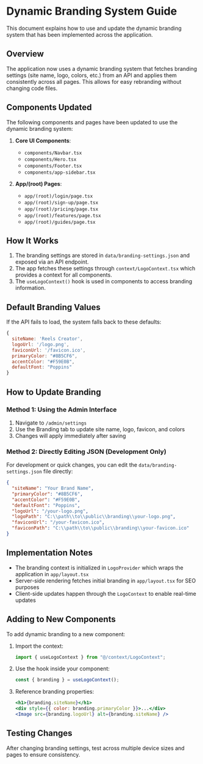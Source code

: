 # Dynamic Branding System Guide

This document explains how to use and update the dynamic branding system that has been implemented across the application.

## Overview

The application now uses a dynamic branding system that fetches branding settings (site name, logo, colors, etc.) from an API and applies them consistently across all pages. This allows for easy rebranding without changing code files.

## Components Updated

The following components and pages have been updated to use the dynamic branding system:

1. **Core UI Components**:
   - `components/Navbar.tsx`
   - `components/Hero.tsx`
   - `components/Footer.tsx`
   - `components/app-sidebar.tsx`

2. **App/(root) Pages**:
   - `app/(root)/login/page.tsx`
   - `app/(root)/sign-up/page.tsx`
   - `app/(root)/pricing/page.tsx`
   - `app/(root)/features/page.tsx`
   - `app/(root)/guides/page.tsx`

## How It Works

1. The branding settings are stored in `data/branding-settings.json` and exposed via an API endpoint.
2. The app fetches these settings through `context/LogoContext.tsx` which provides a context for all components.
3. The `useLogoContext()` hook is used in components to access branding information.

## Default Branding Values

If the API fails to load, the system falls back to these defaults:

```js
{
  siteName: 'Reels Creator',
  logoUrl: '/logo.png',
  faviconUrl: '/favicon.ico',
  primaryColor: "#8B5CF6",
  accentColor: "#F59E0B",
  defaultFont: "Poppins"
}
```

## How to Update Branding

### Method 1: Using the Admin Interface

1. Navigate to `/admin/settings`
2. Use the Branding tab to update site name, logo, favicon, and colors
3. Changes will apply immediately after saving

### Method 2: Directly Editing JSON (Development Only)

For development or quick changes, you can edit the `data/branding-settings.json` file directly:

```json
{
  "siteName": "Your Brand Name",
  "primaryColor": "#8B5CF6",
  "accentColor": "#F59E0B",
  "defaultFont": "Poppins",
  "logoUrl": "/your-logo.png",
  "logoPath": "C:\\path\\to\\public\\branding\\your-logo.png",
  "faviconUrl": "/your-favicon.ico",
  "faviconPath": "C:\\path\\to\\public\\branding\\your-favicon.ico"
}
```

## Implementation Notes

- The branding context is initialized in `LogoProvider` which wraps the application in `app/layout.tsx`
- Server-side rendering fetches initial branding in `app/layout.tsx` for SEO purposes
- Client-side updates happen through the `LogoContext` to enable real-time updates

## Adding to New Components

To add dynamic branding to a new component:

1. Import the context:
   ```jsx
   import { useLogoContext } from "@/context/LogoContext";
   ```

2. Use the hook inside your component:
   ```jsx
   const { branding } = useLogoContext();
   ```

3. Reference branding properties:
   ```jsx
   <h1>{branding.siteName}</h1>
   <div style={{ color: branding.primaryColor }}>...</div>
   <Image src={branding.logoUrl} alt={branding.siteName} />
   ```

## Testing Changes

After changing branding settings, test across multiple device sizes and pages to ensure consistency. 